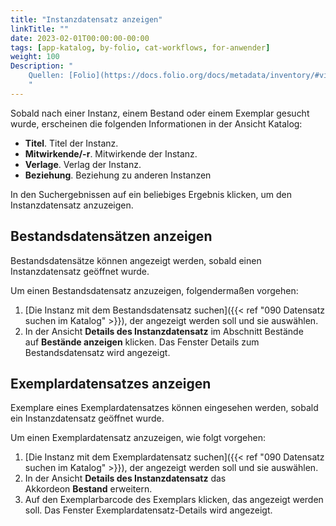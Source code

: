 ```yaml
---
title: "Instanzdatensatz anzeigen"
linkTitle: ""
date: 2023-02-01T00:00:00-00:00
tags: [app-katalog, by-folio, cat-workflows, for-anwender]
weight: 100
Description: "
    Quellen: [Folio](https://docs.folio.org/docs/metadata/inventory/#viewing-an-instance-record) <!-- & [GBV](https://info.gebev.de/display/FOLIOGBVEXTERN/Folio:+Instanzdatensatz+anzeigen) -->
    "
---
```


Sobald nach einer Instanz, einem Bestand oder einem Exemplar gesucht wurde, erscheinen die folgenden Informationen in der Ansicht Katalog:

* **Titel**. Titel der Instanz.
* **Mitwirkende/-r**. Mitwirkende der Instanz.
* **Verlage**. Verlag der Instanz.
* **Beziehung**. Beziehung zu anderen Instanzen

In den Suchergebnissen auf ein beliebiges Ergebnis klicken, um den Instanzdatensatz anzuzeigen.

## Bestandsdatensätzen anzeigen

Bestandsdatensätze können angezeigt werden, sobald einen Instanzdatensatz geöffnet wurde.

Um einen Bestandsdatensatz anzuzeigen, folgendermaßen vorgehen:

1.  [Die Instanz mit dem Bestandsdatensatz suchen]({{< ref "090 Datensatz suchen im Katalog" >}}), der angezeigt werden soll und sie auswählen.
2.  In der Ansicht **Details des Instanzdatensatz** im Abschnitt Bestände auf **Bestände anzeigen** klicken. Das Fenster Details zum Bestandsdatensatz wird angezeigt.

## Exemplardatensatzes anzeigen

Exemplare eines Exemplardatensatzes können eingesehen werden, sobald ein Instanzdatensatz geöffnet wurde.

Um einen Exemplardatensatz anzuzeigen, wie folgt vorgehen:

1.  [Die Instanz mit dem Exemplardatensatz suchen]({{< ref "090 Datensatz suchen im Katalog" >}}), der angezeigt werden soll und sie auswählen.
2.  In der Ansicht **Details des Instanzdatensatz** das Akkordeon **Bestand** erweitern.
3.  Auf den Exemplarbarcode des Exemplars klicken, das angezeigt werden soll. Das Fenster Exemplardatensatz-Details wird angezeigt.
